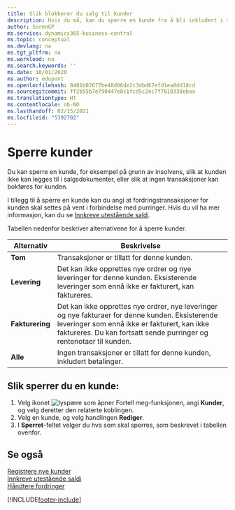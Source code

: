 ```yaml
---
title: Slik blokkerer du salg til kunder
description: Hvis du må, kan du sperre en kunde fra å bli inkludert i salgsdokumenter og andre salgstransaksjoner.
author: SorenGP
ms.service: dynamics365-business-central
ms.topic: conceptual
ms.devlang: na
ms.tgt_pltfrm: na
ms.workload: na
ms.search.keywords: ''
ms.date: 10/01/2020
ms.author: edupont
ms.openlocfilehash: 8401b02677be48d06de2c3dbd67efd1ea8dd18cd
ms.sourcegitcommit: ff2b55b7e790447e0c1fcd5c2ec7f7610338ebaa
ms.translationtype: HT
ms.contentlocale: nb-NO
ms.lasthandoff: 02/15/2021
ms.locfileid: "5392702"
---
```

# <a name="block-customers"></a>Sperre kunder
Du kan sperre en kunde, for eksempel på grunn av insolvens, slik at kunden ikke kan legges til i salgsdokumenter, eller slik at ingen transaksjoner kan bokføres for kunden.

I tillegg til å sperre en kunde kan du angi at fordringstransaksjoner for kunden skal settes på vent i forbindelse med purringer. Hvis du vil ha mer informasjon, kan du se [Innkreve utestående saldi](receivables-collect-outstanding-balances.md).   

Tabellen nedenfor beskriver alternativene for å sperre kunder.  

|Alternativ|Beskrivelse|  
|--------------------|------------|  
|**Tom**|Transaksjoner er tillatt for denne kunden.|
|**Levering**|Det kan ikke opprettes nye ordrer og nye leveringer for denne kunden. Eksisterende leveringer som ennå ikke er fakturert, kan faktureres.|  
|**Fakturering**|Det kan ikke opprettes nye ordrer, nye leveringer og nye fakturaer for denne kunden. Eksisterende leveringer som ennå ikke er fakturert, kan ikke faktureres. Du kan fortsatt sende purringer og rentenotaer til kunden.|  
|**Alle**|Ingen transaksjoner er tillatt for denne kunden, inkludert betalinger.|  

## <a name="to-block-a-customer"></a>Slik sperrer du en kunde:  
1. Velg ikonet ![lyspære som åpner Fortell meg-funksjonen](media/ui-search/search_small.png "Fortell hva du vil gjøre"), angi **Kunder**, og velg deretter den relaterte koblingen.
2. Velg en kunde, og velg handlingen **Rediger**.
3. I **Sperret**-feltet velger du hva som skal sperres, som beskrevet i tabellen ovenfor.

## <a name="see-also"></a>Se også  
[Registrere nye kunder](sales-how-register-new-customers.md)  
[Innkreve utestående saldi](receivables-collect-outstanding-balances.md)  
[Håndtere fordringer](receivables-manage-receivables.md)  


[!INCLUDE[footer-include](includes/footer-banner.md)]